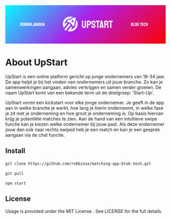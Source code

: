 <img src="https://github.com/robbinux/matching-app-blok-tech/blob/main/images/banner-upstart-readme-01.jpg" alt="Girl in a jacket">

# About UpStart

UpStart is een online platform gericht op jonge ondernemers van 18-34 jaar. De app helpt je bij het vinden van ondernemers uit jouw branche. Zo kan je samenwerkingen aangaan, advies verkrijgen en samen verder groeien. De naam UpStart komt van een bekende term uit de doelgroep: 'Start-Up'.

UpStart vormt een kickstart voor elke jonge ondernemer. Je geeft in de app aan in welke branche je werkt, hoe lang je hierin onderneemt, in welke fase je zit met je onderneming en hoe groot je onderneming is. Op basis hiervan krijg je potentiële matches te zien. Aan de hand van een intuïtieve swipe functie kan je kiezen welke ondernemer bij jouw past. Als deze ondernemer jouw dan ook naar rechts swiped heb je een match en kan je een gesprek aangaan via de chat functie.

## Install

`git clone https://github.com/robbinux/matching-app-blok-tech.git`

`git pull`

`npm start`

## License

Usage is provided under the MIT License . See LICENSE for the full details.
